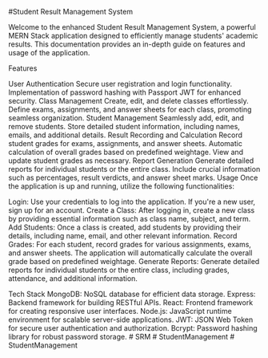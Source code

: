 #Student Result Management System

Welcome to the enhanced Student Result Management System, a powerful MERN Stack application designed to efficiently manage students' academic results. This documentation provides an in-depth guide on features and usage of the application.

Features

User Authentication Secure user registration and login functionality. Implementation of password hashing with Passport JWT for enhanced security.
Class Management Create, edit, and delete classes effortlessly. Define exams, assignments, and answer sheets for each class, promoting seamless organization.
Student Management Seamlessly add, edit, and remove students. Store detailed student information, including names, emails, and additional details.
Result Recording and Calculation Record student grades for exams, assignments, and answer sheets. Automatic calculation of overall grades based on predefined weightage. View and update student grades as necessary.
Report Generation Generate detailed reports for individual students or the entire class. Include crucial information such as percentages, result verdicts, and answer sheet marks. Usage
Once the application is up and running, utilize the following functionalities:

Login: Use your credentials to log into the application. If you're a new user, sign up for an account. Create a Class: After logging in, create a new class by providing essential information such as class name, subject, and term. Add Students: Once a class is created, add students by providing their details, including name, email, and other relevant information. Record Grades: For each student, record grades for various assignments, exams, and answer sheets. The application will automatically calculate the overall grade based on predefined weightage. Generate Reports: Generate detailed reports for individual students or the entire class, including grades, attendance, and additional information.

Tech Stack MongoDB: NoSQL database for efficient data storage. Express: Backend framework for building RESTful APIs. React: Frontend framework for creating responsive user interfaces. Node.js: JavaScript runtime environment for scalable server-side applications. JWT: JSON Web Token for secure user authentication and authorization. Bcrypt: Password hashing library for robust password storage.
#   S R M  
 #   S t u d e n t M a n a g e m e n t  
 #   S t u d e n t M a n a g e m e n t  
 